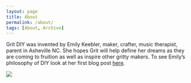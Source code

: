 ```yaml
---
layout: page
title: About
permalink: /about/
tags: [About, Archive]
---
```


Grit DIY was invented by Emily Keebler, maker, crafter, music therapist, parent in Asheville NC. She hopes Grit will help define her dreams as they are coming to fruition as well as inspire other gritty makers. To see Emily’s philosophy of DIY look at her first blog post [here](/2018/10/05/diy-as-a-lifestyle.html).

<div class="post-img">
   <img src="{{ site.baseurl }}/assets/img/pexels/emily-2.jpg">
</div>
